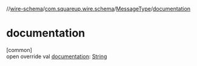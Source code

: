 //[wire-schema](../../../index.md)/[com.squareup.wire.schema](../index.md)/[MessageType](index.md)/[documentation](documentation.md)

# documentation

[common]\
open override val [documentation](documentation.md): [String](https://kotlinlang.org/api/latest/jvm/stdlib/kotlin/-string/index.html)
